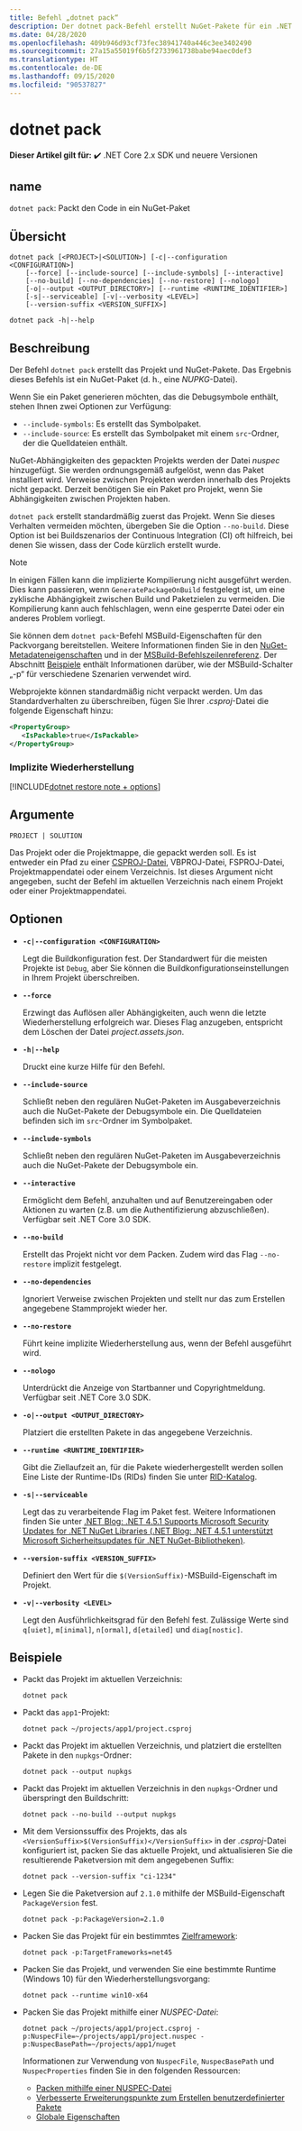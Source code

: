 ```yaml
---
title: Befehl „dotnet pack“
description: Der dotnet pack-Befehl erstellt NuGet-Pakete für ein .NET Core-Projekt.
ms.date: 04/28/2020
ms.openlocfilehash: 409b946d93cf73fec38941740a446c3ee3402490
ms.sourcegitcommit: 27a15a55019f6b5f2733961738babe94aec0def3
ms.translationtype: HT
ms.contentlocale: de-DE
ms.lasthandoff: 09/15/2020
ms.locfileid: "90537827"
---
```

# <a name="dotnet-pack"></a>dotnet pack

**Dieser Artikel gilt für:** ✔️ .NET Core 2.x SDK und neuere Versionen

## <a name="name"></a>name

`dotnet pack`: Packt den Code in ein NuGet-Paket

## <a name="synopsis"></a>Übersicht

```dotnetcli
dotnet pack [<PROJECT>|<SOLUTION>] [-c|--configuration <CONFIGURATION>]
    [--force] [--include-source] [--include-symbols] [--interactive]
    [--no-build] [--no-dependencies] [--no-restore] [--nologo]
    [-o|--output <OUTPUT_DIRECTORY>] [--runtime <RUNTIME_IDENTIFIER>]
    [-s|--serviceable] [-v|--verbosity <LEVEL>]
    [--version-suffix <VERSION_SUFFIX>]

dotnet pack -h|--help
```

## <a name="description"></a>Beschreibung

Der Befehl `dotnet pack` erstellt das Projekt und NuGet-Pakete. Das Ergebnis dieses Befehls ist ein NuGet-Paket (d. h., eine *NUPKG*-Datei).

Wenn Sie ein Paket generieren möchten, das die Debugsymbole enthält, stehen Ihnen zwei Optionen zur Verfügung:

- `--include-symbols`: Es erstellt das Symbolpaket.
- `--include-source`: Es erstellt das Symbolpaket mit einem `src`-Ordner, der die Quelldateien enthält.

NuGet-Abhängigkeiten des gepackten Projekts werden der Datei *nuspec* hinzugefügt. Sie werden ordnungsgemäß aufgelöst, wenn das Paket installiert wird. Verweise zwischen Projekten werden innerhalb des Projekts nicht gepackt. Derzeit benötigen Sie ein Paket pro Projekt, wenn Sie Abhängigkeiten zwischen Projekten haben.

`dotnet pack` erstellt standardmäßig zuerst das Projekt. Wenn Sie dieses Verhalten vermeiden möchten, übergeben Sie die Option `--no-build`. Diese Option ist bei Buildszenarios der Continuous Integration (CI) oft hilfreich, bei denen Sie wissen, dass der Code kürzlich erstellt wurde.

> [!NOTE]
> In einigen Fällen kann die implizierte Kompilierung nicht ausgeführt werden. Dies kann passieren, wenn `GeneratePackageOnBuild` festgelegt ist, um eine zyklische Abhängigkeit zwischen Build und Paketzielen zu vermeiden. Die Kompilierung kann auch fehlschlagen, wenn eine gesperrte Datei oder ein anderes Problem vorliegt.

Sie können dem `dotnet pack`-Befehl MSBuild-Eigenschaften für den Packvorgang bereitstellen. Weitere Informationen finden Sie in den [NuGet-Metadateneigenschaften](csproj.md#nuget-metadata-properties) und in der [MSBuild-Befehlszeilenreferenz](/visualstudio/msbuild/msbuild-command-line-reference). Der Abschnitt [Beispiele](#examples) enthält Informationen darüber, wie der MSBuild-Schalter „-p“ für verschiedene Szenarien verwendet wird.

Webprojekte können standardmäßig nicht verpackt werden. Um das Standardverhalten zu überschreiben, fügen Sie Ihrer *.csproj*-Datei die folgende Eigenschaft hinzu:

```xml
<PropertyGroup>
   <IsPackable>true</IsPackable>
</PropertyGroup>
```

### <a name="implicit-restore"></a>Implizite Wiederherstellung

[!INCLUDE[dotnet restore note + options](~/includes/dotnet-restore-note-options.md)]

## <a name="arguments"></a>Argumente

`PROJECT | SOLUTION`

  Das Projekt oder die Projektmappe, die gepackt werden soll. Es ist entweder ein Pfad zu einer [CSPROJ-Datei](csproj.md), VBPROJ-Datei, FSPROJ-Datei, Projektmappendatei oder einem Verzeichnis. Ist dieses Argument nicht angegeben, sucht der Befehl im aktuellen Verzeichnis nach einem Projekt oder einer Projektmappendatei.

## <a name="options"></a>Optionen

- **`-c|--configuration <CONFIGURATION>`**

  Legt die Buildkonfiguration fest. Der Standardwert für die meisten Projekte ist `Debug`, aber Sie können die Buildkonfigurationseinstellungen in Ihrem Projekt überschreiben.

- **`--force`**

  Erzwingt das Auflösen aller Abhängigkeiten, auch wenn die letzte Wiederherstellung erfolgreich war. Dieses Flag anzugeben, entspricht dem Löschen der Datei *project.assets.json*.

- **`-h|--help`**

  Druckt eine kurze Hilfe für den Befehl.

- **`--include-source`**

  Schließt neben den regulären NuGet-Paketen im Ausgabeverzeichnis auch die NuGet-Pakete der Debugsymbole ein. Die Quelldateien befinden sich im `src`-Ordner im Symbolpaket.

- **`--include-symbols`**

  Schließt neben den regulären NuGet-Paketen im Ausgabeverzeichnis auch die NuGet-Pakete der Debugsymbole ein.

- **`--interactive`**

  Ermöglicht dem Befehl, anzuhalten und auf Benutzereingaben oder Aktionen zu warten (z.B. um die Authentifizierung abzuschließen). Verfügbar seit .NET Core 3.0 SDK.

- **`--no-build`**

  Erstellt das Projekt nicht vor dem Packen. Zudem wird das Flag `--no-restore` implizit festgelegt.

- **`--no-dependencies`**

  Ignoriert Verweise zwischen Projekten und stellt nur das zum Erstellen angegebene Stammprojekt wieder her.

- **`--no-restore`**

  Führt keine implizite Wiederherstellung aus, wenn der Befehl ausgeführt wird.

- **`--nologo`**

  Unterdrückt die Anzeige von Startbanner und Copyrightmeldung. Verfügbar seit .NET Core 3.0 SDK.

- **`-o|--output <OUTPUT_DIRECTORY>`**

  Platziert die erstellten Pakete in das angegebene Verzeichnis.

- **`--runtime <RUNTIME_IDENTIFIER>`**

  Gibt die Ziellaufzeit an, für die Pakete wiederhergestellt werden sollen Eine Liste der Runtime-IDs (RIDs) finden Sie unter [RID-Katalog](../rid-catalog.md).

- **`-s|--serviceable`**

  Legt das zu verarbeitende Flag im Paket fest. Weitere Informationen finden Sie unter [.NET Blog: .NET 4.5.1 Supports Microsoft Security Updates for .NET NuGet Libraries (.NET Blog: .NET 4.5.1 unterstützt Microsoft Sicherheitsupdates für .NET NuGet-Bibliotheken)](https://aka.ms/nupkgservicing).

- **`--version-suffix <VERSION_SUFFIX>`**

  Definiert den Wert für die `$(VersionSuffix)`-MSBuild-Eigenschaft im Projekt.

- **`-v|--verbosity <LEVEL>`**

  Legt den Ausführlichkeitsgrad für den Befehl fest. Zulässige Werte sind `q[uiet]`, `m[inimal]`, `n[ormal]`, `d[etailed]` und `diag[nostic]`.

## <a name="examples"></a>Beispiele

- Packt das Projekt im aktuellen Verzeichnis:

  ```dotnetcli
  dotnet pack
  ```

- Packt das `app1`-Projekt:

  ```dotnetcli
  dotnet pack ~/projects/app1/project.csproj
  ```

- Packt das Projekt im aktuellen Verzeichnis, und platziert die erstellten Pakete in den `nupkgs`-Ordner:

  ```dotnetcli
  dotnet pack --output nupkgs
  ```

- Packt das Projekt im aktuellen Verzeichnis in den `nupkgs`-Ordner und überspringt den Buildschritt:

  ```dotnetcli
  dotnet pack --no-build --output nupkgs
  ```

- Mit dem Versionssuffix des Projekts, das als `<VersionSuffix>$(VersionSuffix)</VersionSuffix>` in der *.csproj*-Datei konfiguriert ist, packen Sie das aktuelle Projekt, und aktualisieren Sie die resultierende Paketversion mit dem angegebenen Suffix:

  ```dotnetcli
  dotnet pack --version-suffix "ci-1234"
  ```

- Legen Sie die Paketversion auf `2.1.0` mithilfe der MSBuild-Eigenschaft `PackageVersion` fest.

  ```dotnetcli
  dotnet pack -p:PackageVersion=2.1.0
  ```

- Packen Sie das Projekt für ein bestimmtes [Zielframework](../../standard/frameworks.md):

  ```dotnetcli
  dotnet pack -p:TargetFrameworks=net45
  ```

- Packen Sie das Projekt, und verwenden Sie eine bestimmte Runtime (Windows 10) für den Wiederherstellungsvorgang:

  ```dotnetcli
  dotnet pack --runtime win10-x64
  ```

- Packen Sie das Projekt mithilfe einer *NUSPEC-Datei*:

  ```dotnetcli
  dotnet pack ~/projects/app1/project.csproj -p:NuspecFile=~/projects/app1/project.nuspec -p:NuspecBasePath=~/projects/app1/nuget
  ```

  Informationen zur Verwendung von `NuspecFile`, `NuspecBasePath` und `NuspecProperties` finden Sie in den folgenden Ressourcen:
  
  - [Packen mithilfe einer NUSPEC-Datei](/nuget/reference/msbuild-targets#packing-using-a-nuspec)
  - [Verbesserte Erweiterungspunkte zum Erstellen benutzerdefinierter Pakete](/nuget/reference/msbuild-targets#advanced-extension-points-to-create-customized-package)
  - [Globale Eigenschaften](/visualstudio/msbuild/msbuild-properties?view=vs-2019#global-properties)
